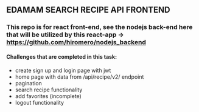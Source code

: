 ## EDAMAM SEARCH RECIPE API FRONTEND
### This repo is for react front-end, see the nodejs back-end here that will be utilized by this react-app -> https://github.com/hiromero/nodejs_backend
#### Challenges that are completed in this task:
* create sign up and login page with jwt
* home page with data from /api/recipe/v2/ endpoint
* pagination
* search recipe functionality
* add favorites (incomplete)
* logout functionality

